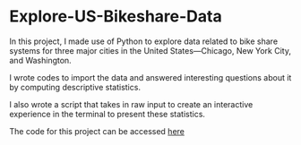 # Explore-US-Bikeshare-Data


In this project, I made use of Python to explore data related to bike share systems for three major cities in the United States—Chicago, New York City, and Washington. 

I wrote codes to import the data and answered interesting questions about it by computing descriptive statistics.

I also wrote a script that takes in raw input to create an interactive experience in the terminal to present these statistics.

The code for this project can be accessed [here](https://github.com/giftyaiyegbeni/Explore-US-Bikeshare-Data/blob/main/bikeshare.py)

